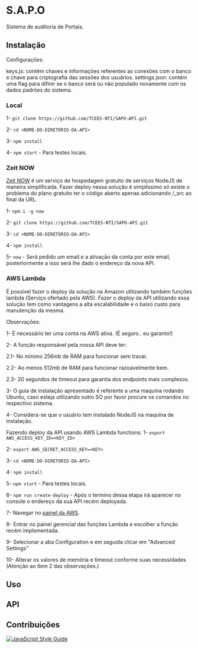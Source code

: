 # S.A.P.O

Sistema de auditoria de Portais.

## Instalação

Configurações:

keys.js: contém chaves e informações referentes as conexões com o banco e chave para criptografia das sessões dos usuários.
settings.json: contém uma flag para difinir se o banco será ou não populado novamente com os dados padrões do sistema.

### Local

1- `git clone https://github.com/TCEES-NTI/SAPO-API.git`

2- `cd <NOME-DO-DIRETORIO-DA-API>`

3- `npm install`

4- `npm start` - Para testes locais.

### Zeit NOW

[Zeit NOW](https://zeit.co/now) é um serviço de hospedagem gratuito de serviços NodeJS de maneira simplificada. Fazer deploy nessa solução é simplíssimo só existe o 
problema do plano gratuito ter o código aberto apenas adicionando /_src ao final da URL.

1- `npm i -g now`

2- `git clone https://github.com/TCEES-NTI/SAPO-API.git`

3- `cd <NOME-DO-DIRETORIO-DA-API>`

4- `npm install`

5- `now` - Será pedido um email e a ativação da conta por este email, posteriormente a isso será lhe dado o endereço da nova API.

### AWS Lambda

É possível fazer o deploy da solução na Amazon utilizando também funções lambda (Serviço ofertado pela AWS). Fazer o deploy da API utilizando essa solução tem como 
vantagens a alta escalabilidade e o baixo custo para manutenção da mesma.

Observações:

1- É necessário ter uma conta na AWS ativa. (É seguro.. eu garanto!)

2- A função responsável pela nossa API deve ter:

2.1- No mínimo 256mb de RAM para funcionar sem travar.

2.2- Ao menos 512mb de RAM para funcionar razoavelmente bem.

2.3- 20 segundos de timeout para garantia dos endpoints mais complexos.

3- O guia de instalação apresentado é referente a uma maquina rodando Ubuntu, caso esteja utilizando outro SO por favor procure os comandos no respectivo sistema.

4- Considera-se que o usuário tem instalado NodeJS na maquina de instalação.

Fazendo deploy da API usando AWS Lambda functions:
1- `export AWS_ACCESS_KEY_ID=<KEY_ID>`

2- `export AWS_SECRET_ACCESS_KEY=<KEY>`

3- `cd <NOME-DO-DIRETORIO-DA-API>`

4- `npm install`

5- `npm start` - Para testes locais.

6- `npm run create-deploy` - Após o termino dessa etapa irá aparecer no console o endereço da sua API recém deployada.

7- Navegar no [painel da AWS](https://console.aws.amazon.com).

8- Entrar no painel gerencial das funções Lambda e escolher a função recém implementada.

9- Selecionar a aba Configuration e em seguida clicar em "Advanced Settings"

10- Alterar os valores de memória e timeout conforme suas necessidades (Atenção ao item 2 das observações.)

## Uso

## API

## Contribuições

[![JavaScript Style Guide](https://cdn.rawgit.com/feross/standard/master/badge.svg)](https://github.com/feross/standard)
